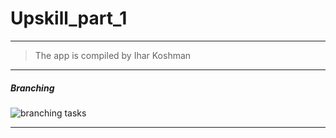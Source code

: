 # Upskill_part_1
-------------------
> The app is compiled by Ihar Koshman

***

##### Branching 

![branching tasks](https://github.com/HakJko/upskill1_epam/tree/main/module01/branching/screenshots/branching.PNG)

***

